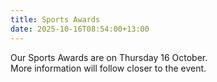 ```yaml
---
title: Sports Awards
date: 2025-10-16T08:54:00+13:00
---
```

Our Sports Awards are on Thursday 16 October.  
More information will follow closer to the event.
